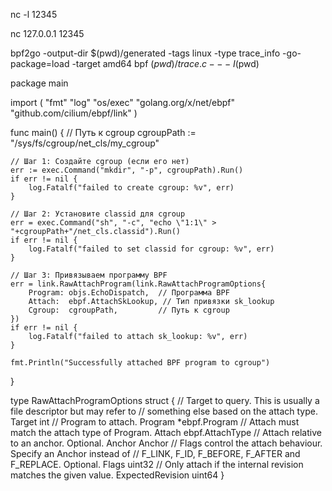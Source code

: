 

nc -l 12345

nc 127.0.0.1 12345



bpf2go -output-dir $(pwd)/generated -tags linux -type trace_info -go-package=load -target amd64 bpf $(pwd)/trace.c -- -I$(pwd)

package main

import (
    "fmt"
    "log"
    "os/exec"
    "golang.org/x/net/ebpf"
    "github.com/cilium/ebpf/link"
)

func main() {
    // Путь к cgroup
    cgroupPath := "/sys/fs/cgroup/net_cls/my_cgroup"

    // Шаг 1: Создайте cgroup (если его нет)
    err := exec.Command("mkdir", "-p", cgroupPath).Run()
    if err != nil {
        log.Fatalf("failed to create cgroup: %v", err)
    }

    // Шаг 2: Установите classid для cgroup
    err = exec.Command("sh", "-c", "echo \"1:1\" > "+cgroupPath+"/net_cls.classid").Run()
    if err != nil {
        log.Fatalf("failed to set classid for cgroup: %v", err)
    }

    // Шаг 3: Привязываем программу BPF
    err = link.RawAttachProgram(link.RawAttachProgramOptions{
        Program: objs.EchoDispatch,  // Программа BPF
        Attach:  ebpf.AttachSkLookup, // Тип привязки sk_lookup
        Cgroup:  cgroupPath,         // Путь к cgroup
    })
    if err != nil {
        log.Fatalf("failed to attach sk_lookup: %v", err)
    }

    fmt.Println("Successfully attached BPF program to cgroup")
}

type RawAttachProgramOptions struct {
	// Target to query. This is usually a file descriptor but may refer to
	// something else based on the attach type.
	Target int
	// Program to attach.
	Program *ebpf.Program
	// Attach must match the attach type of Program.
	Attach ebpf.AttachType
	// Attach relative to an anchor. Optional.
	Anchor Anchor
	// Flags control the attach behaviour. Specify an Anchor instead of
	// F_LINK, F_ID, F_BEFORE, F_AFTER and F_REPLACE. Optional.
	Flags uint32
	// Only attach if the internal revision matches the given value.
	ExpectedRevision uint64
}
































